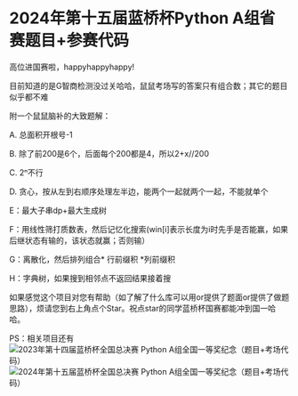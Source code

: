 # 2024年第十五届蓝桥杯Python A组省赛题目+参赛代码

高位进国赛啦，happyhappyhappy!

目前知道的是G智商检测没过关哈哈，鼠鼠考场写的答案只有组合数；其它的题目似乎都不难

附一个鼠鼠脑补的大致题解：

A. 总面积开根号-1

B. 除了前200是6个，后面每个200都是4，所以2+x//200

C. 2ⁿ不行

D. 贪心，按从左到右顺序处理左半边，能两个一起就两个一起，不能就单个

E：最大子串dp+最大生成树

F：用线性筛打质数表，然后记忆化搜索(win[i]表示长度为i时先手是否能赢，如果后继状态有输的，该状态就赢；否则输）

G：离散化，然后排列组合* 行前缀积 *列前缀积

H：字典树，如果搜到相邻点不返回结果接着搜

如果感觉这个项目对您有帮助（如了解了什么库可以用or提供了题面or提供了做题思路），烦请您到右上角点个Star。祝点star的同学蓝桥杯国赛都能冲到国一哈哈。

PS：相关项目还有 
![2023年第十四届蓝桥杯全国总决赛 Python A组全国一等奖纪念（题目+考场代码）](https://github.com/shannany0606/2023_Lanqiao_Cup)
![2024年第十五届蓝桥杯全国总决赛 Python A组全国一等奖纪念（题目+考场代码）](https://github.com/shannany0606/2024_LanQiao_Cup_Nation)
